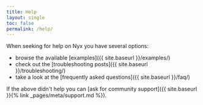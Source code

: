 ```yaml
---
title: Help
layout: single
toc: false
permalink: /help/
---
```


When seeking for help on Nyx you have several options:

* browse the available [examples]({{ site.baseurl }}/examples/)
* check out the [troubleshooting posts]({{ site.baseurl }}/troubleshooting/)
* take a look at the [frequently asked questions]({{ site.baseurl }}/faq/)

If the above didn't help you can [ask for community support]({{ site.baseurl }}{% link _pages/meta/support.md %}).